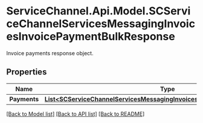 # ServiceChannel.Api.Model.SCServiceChannelServicesMessagingInvoicesInvoicePaymentBulkResponse
Invoice payments response object.

## Properties

Name | Type | Description | Notes
------------ | ------------- | ------------- | -------------
**Payments** | [**List&lt;SCServiceChannelServicesMessagingInvoicesAddInvoicePaymentResponse&gt;**](SCServiceChannelServicesMessagingInvoicesAddInvoicePaymentResponse.md) |  | [optional] 

[[Back to Model list]](../README.md#documentation-for-models) [[Back to API list]](../README.md#documentation-for-api-endpoints) [[Back to README]](../README.md)

